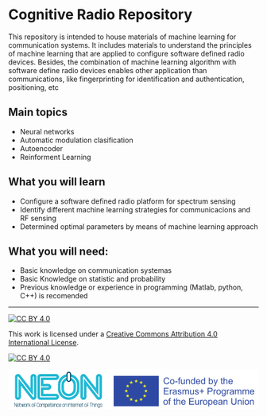 # Cognitive Radio Repository
This repository is intended to house materials of machine learning for communication systems. It includes materials to understand the principles of machine learning that are applied to configure software defined radio devices. Besides, the combination of machine learning algorithm with software define radio devices enables other application than communications, like fingerprinting for identification and authentication, positioning, etc


## Main topics
* Neural networks
* Automatic modulation clasification
* Autoencoder
* Reinforment Learning

## What you will learn
* Configure a software defined radio platform for spectrum sensing
* Identify different machine learning strategies for communicacions and RF sensing
* Determined optimal parameters by means of machine learning approach

## What you will need:
* Basic knowledge on communication systemas
* Basic Knowledge on statistic and probability
* Previous knowledge or experience in programming (Matlab, python, C++) is recomended 


***
[![CC BY 4.0][cc-by-shield]][cc-by]

This work is licensed under a
[Creative Commons Attribution 4.0 International License][cc-by].

[![CC BY 4.0][cc-by-image]][cc-by]

[cc-by]: http://creativecommons.org/licenses/by/4.0/
[cc-by-image]: https://i.creativecommons.org/l/by/4.0/88x31.png
[cc-by-shield]: https://img.shields.io/badge/License-CC%20BY%204.0-lightgrey.svg
![logo_neon_erasmus](https://github.com/neon-iot/iotfundamentals/blob/main/images/BannerSupportErasmus.png)
